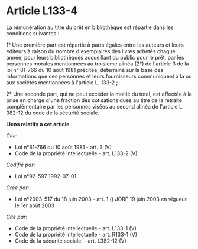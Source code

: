 # Article L133-4

La rémunération au titre du prêt en bibliothèque est répartie dans les conditions suivantes : 

1° Une première part est répartie à parts égales entre les auteurs et leurs éditeurs à raison du nombre d'exemplaires des
livres achetés chaque année, pour leurs bibliothèques accueillant du public pour le prêt, par les personnes morales
mentionnées au troisième alinéa (2°) de l'article 3 de la loi n° 81-766 du 10 août 1981 précitée, déterminé sur la base des
informations que ces personnes et leurs fournisseurs communiquent à la ou aux sociétés mentionnées à l'article L. 133-2 ; 

2° Une seconde part, qui ne peut excéder la moitié du total, est affectée à la prise en charge d'une fraction des cotisations
dues au titre de la retraite complémentaire par les personnes visées au second alinéa de l'article L. 382-12 du code de la
sécurité sociale.

**Liens relatifs à cet article**

_Cite_:

  - Loi n°81-766 du 10 août 1981 - art. 3 (V)
  - Code de la propriété intellectuelle - art. L133-2 (V)

_Codifié par_:

  - Loi n°92-597 1992-07-01

_Créé par_:

  - Loi n°2003-517 du 18 juin 2003 - art. 1 () JORF 19 juin 2003 en vigueur le 1er août 2003

_Cité par_:

  - Code de la propriété intellectuelle - art. L133-1 (V)
  - Code de la propriété intellectuelle - art. R133-1 (V)
  - Code de la sécurité sociale. - art. L382-12 (V)
